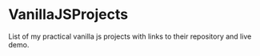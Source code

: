 # VanillaJSProjects
List of my practical vanilla js projects with links to their repository and live demo.
